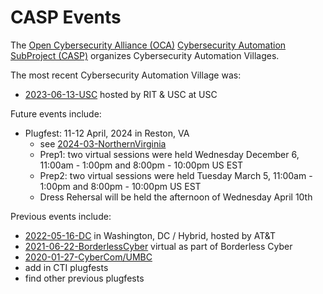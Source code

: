 # CASP Events
The [Open Cybersecurity Alliance (OCA)](https://opencybersecurityalliance.org/)
[Cybersecurity Automation SubProject (CASP)](https://opencybersecurityalliance.org/casp/)
organizes Cybersecurity Automation Villages.

The most recent Cybersecurity Automation Village was:
*  [2023-06-13-USC](./2023-06-13-USC/README.md) hosted by RIT & USC at USC

Future events include:
* Plugfest: 11-12 April, 2024 in Reston, VA
  - see [2024-03-NorthernVirginia](./2024-03-NorthernVirginia)
  - Prep1: two virtual sessions were held Wednesday December 6, 11:00am - 1:00pm and 8:00pm - 10:00pm US EST
  - Prep2: two virtual sessions were held Tuesday March 5, 11:00am - 1:00pm and 8:00pm - 10:00pm US EST
  - Dress Rehersal will be held the afternoon of Wednesday April 10th

Previous events include:
* [2022-05-16-DC](./2022-05-16-DC/) in Washington, DC / Hybrid, hosted by AT&T
* [2021-06-22-BorderlessCyber](./2021-06-22-BorderlessCyber) virtual as part of Borderless Cyber
* [2020-01-27-CyberCom/UMBC](https://github.com/oasis-tcs/openc2-usecases/tree/main/PlugFests/2020.01.27-CyberCom-Plugfest)
* add in CTI plugfests
* find other previous plugfests
